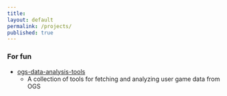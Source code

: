 ```yaml
---
title:
layout: default
permalink: /projects/
published: true
---
```


### For fun
* [ogs-data-analysis-tools](https://github.com/gyu-eun-lee/ogs-data-analysis-tools)
    * A collection of tools for fetching and analyzing user game data from OGS
